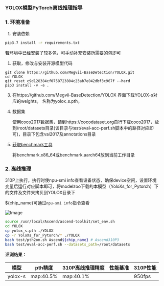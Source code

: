 ###  YOLOX模型PyTorch离线推理指导

### 1. 环境准备

1. 安装依赖

```bash
pip3.7 install -r requirements.txt
```

若环境中已经安装了较多包，可手动补充安装所需要的包即可

1. 获取，修改与安装开源模型代码

```
git clone https://github.com/Megvii-BaseDetection/YOLOX.git
cd YOLOX
git reset c9d128384cf0758723804c23ab7e042dbf3c967f --hard
pip3 install -v -e .
```

3. 在https://github.com/Megvii-BaseDetection/YOLOX 界面下载YOLOX-s对应的weights， 名称为yolox_s.pth。

4. 数据集

   使用coco2017数据集，请到https://cocodataset.org自行下载coco2017，放到/root/datasets目录(该目录与test/eval-acc-perf.sh脚本中的路径对应即可)，目录下包含val2017及annotations目录

5. [获取benchmark工具](https://gitee.com/ascend/cann-benchmark/tree/master/infer)

   将benchmark.x86_64或benchmark.aarch64放到当前工作目录

### 2. 离线推理

310P上执行，执行时使npu-smi info查看设备状态，确保device空闲，设置环境变量后运行对应脚本即可，将modelzoo下载的本模型（YoloXs_for_Pytorch）下的文件及文件夹拷贝到YOLOX目录下

${chip_name}可通过`npu-smi info`指令查看

   ![Image](https://gitee.com/ascend/ModelZoo-PyTorch/raw/master/ACL_PyTorch/images/310P3.png)

```bash
source /usr/local/Ascend/ascend-toolkit/set_env.sh
cd YOLOX
cp yolox_s.pth ./YOLOX
cp -r YoloXs_for_Pytorch/* ./YOLOX
bash test/pth2om.sh Ascend${chip_name} # Ascend310P3
bash test/eval-acc-perf.sh --datasets_path=/root/datasets  
```

**评测结果：**

| 模型        | pth精度   | 310P离线推理精度 | 性能基准  | 310P性能 |
| ----------- | --------- | --------------- | --------- | ------- |
| yolox-s | map:40.5% | map:40.1%    |          | 950fps  |



